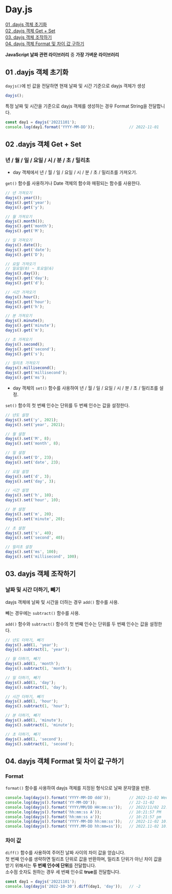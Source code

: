 # Day.js
[01 .dayjs 객체 초기화](#01-dayjs-객체-초기화)  
[02 .dayjs 객체 Get + Set](#02-dayjs-객체-get--set)  
[03. dayjs 객체 조작하기](#03-dayjs-객체-조작하기)  
[04. dayjs 객체 Format 및 차이 값 구하기](#04-dayjs-객체-format-및-차이-값-구하기)  

**JavaScript 날짜 관련 라이브러리** 중 **가장 가벼운 라이브러리**  

## 01 .****dayjs 객체 초기화****

`dayjs()`에 빈 값을 전달하면 현재 날짜 및 시간 기준으로 dayjs 객체가 생성  

```jsx
dayjs();
```

특정 날짜 및 시간을 기준으로 dayjs 객체를 생성하는 경우 Format String을 전달합니다.  

```jsx
const day1 = dayjs('20221101');
console.log(day1.format('YYYY-MM-DD'));               // 2022-11-01
```

## 02 .****dayjs 객체 Get + Set****

### **년 / 월 / 일 / 요일 / 시 / 분 / 초 / 밀리초**

- day 객체에서 년 / 월 / 일 / 요일 / 시 / 분 / 초 / 밀리초를 가져오기.

`get()` 함수를 사용하거나 Date 객체의 함수와 매핑되는 함수를 사용한다.  

```jsx
// 년 가져오기
dayjs().year());
dayjs().get('year');
dayjs().get('y');

// 월 가져오기
dayjs().month());
dayjs().get('month');
dayjs().get('M');

// 일 가져오기
dayjs().date());
dayjs().get('date');
dayjs().get('D');

// 요일 가져오기
// 일요일(0) ~ 토요일(6)
dayjs().day());
dayjs().get('day');
dayjs().get('d');

// 시간 가져오기
dayjs().hour();
dayjs().get('hour');
dayjs().get('h');

// 분 가져오기
dayjs().minute();
dayjs().get('minute');
dayjs().get('m');

// 초 가져오기
dayjs().second();
dayjs().get('second');
dayjs().get('s');

// 밀리초 가져오기
dayjs().millisecond();
dayjs().get('millisecond');
dayjs().get('ms');
```

- day 객체의 `set()` 함수를 사용하여 년 / 월 / 일 / 요일 / 시 / 분 / 초 / 밀리초를 설정.

`set()` 함수의 첫 번째 인수는 단위를 두 번째 인수는 값을 설정한다.  

```jsx
// 년도 설정
dayjs().set('y', 2021);
dayjs().set('year', 2021);

// 월 설정
dayjs().set('M', 8);
dayjs().set('month', 8);

// 일 설정
dayjs().set('D', 23);
dayjs().set('date', 23);

// 요일 설정
dayjs().set('d', 3);
dayjs().set('day', 3);

// 시간 설정
dayjs().set('h', 10);
dayjs().set('hour', 10);

// 분 설정
dayjs().set('m', 20);
dayjs().set('minute', 20);

// 초 설정
dayjs().set('s', 40);
dayjs().set('second', 40);

// 밀리초 설정
dayjs().set('ms', 100);
dayjs().set('millisecond', 100);
```

## ****03. dayjs 객체 조작하기****

### **날짜 및 시간 더하기, 빼기**

dayjs 객체에 날짜 및 시간을 더하는 경우 `add()` 함수를 사용.  

빼는 경우에는 `subtract()` 함수를 사용.  

`add()` 함수와 `subtract()` 함수의 첫 번째 인수는 단위를 두 번째 인수는 값을 설정한다.  

```jsx
// 년도 더하기, 빼기
dayjs().add(1, 'year');
dayjs().subtract(1, 'year');

// 월 더하기, 빼기
dayjs().add(1, 'month');
dayjs().subtract(1, 'month');

// 일 더하기, 빼기
dayjs().add(1, 'day');
dayjs().subtract(1, 'day');

// 시간 더하기, 빼기
dayjs().add(1, 'hour');
dayjs().subtract(1, 'hour');

// 분 더하기, 빼기
dayjs().add(1, 'minute');
dayjs().subtract(1, 'minute');

// 초 더하기, 빼기
dayjs().add(1, 'second');
dayjs().subtract(1, 'second');
```

## ****04. dayjs 객체 Format 및 차이 값 구하기****

### **Format**

`format()` 함수를 사용하여 dayjs 객체를 지정된 형식으로 날짜 문자열을 반환.  

```jsx
console.log(dayjs().format('YYYY-MM-DD ddd'));        // 2022-11-02 Wed
console.log(dayjs().format('YY-MM-DD'));              // 22-11-02
console.log(dayjs().format('YYYY/MM/DD HH:mm:ss'));   // 2022/11/02 22:21:57
console.log(dayjs().format('hh:mm:ss A'));            // 10:21:57 PM
console.log(dayjs().format('hh:mm:ss a'));            // 10:21:57 pm
console.log(dayjs().format('YYYY-MM-DD hh:mm:ss'));   // 2022-11-02 10:21:57
console.log(dayjs().format('YYYY.MM-DD hh:mm=ss'));   // 2022.11-02 10:21=57
```

### **차이 값**

`diff()` 함수를 사용하여 주어진 날짜 사이의 차이 값을 얻습니다.  
첫 번째 인수를 생략하면 밀리초 단위로 값을 반환하며, 밀리초 단위가 아닌 차이 값을 받기 위해서는 **두 번째 인수에 단위**를 전달합니다.  
소수점 숫자도 원하는 경우 세 번째 인수로 **true**를 전달합니다.  

```jsx
const day1 = dayjs('20221101');
console.log(dayjs('2022-10-30').diff(day1, 'day'));   // -2
```

